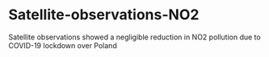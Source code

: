 # Satellite-observations-NO2
Satellite observations showed a negligible reduction in NO2 pollution due to COVID-19 lockdown over Poland
